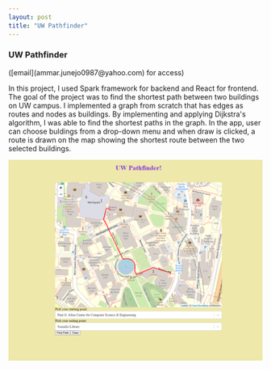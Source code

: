 ```yaml
---
layout: post
title: "UW Pathfinder"
---
```


<h3>UW Pathfinder</h3> ([email](ammar.junejo0987@yahoo.com) for access)

<p>In this project, I used Spark framework for backend and React for frontend. The goal of the project was to find the shortest path between two buildings on UW campus. I implemented a graph from scratch that has edges as routes and nodes as buildings. By implementing and applying Dijkstra's algorithm, I was able to find the shortest paths in the graph. In the app, user can choose buldings from a drop-down menu and when draw is clicked, a route is drawn on the map showing the shortest route between the two selected buildings.</p>

![pathfinder](../assets/pathfinder.png)